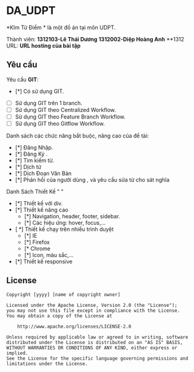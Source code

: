 # DA_UDPT
*KIm Từ Điểm * là một đồ án tại môn UDPT.

Thành viên: **1312103-Lê Thái Dương**
			**1312002-Diệp Hoàng Anh**
			**1312
URL: **URL hosting của bài tập**

## Yêu cầu

Yêu cầu **GIT**:

* [*] Có sử dụng GIT.
* [ ] Sử dụng GIT trên 1 branch.
* [ ] Sử dụng GIT theo Centralized Workflow.
* [ ] Sử dụng GIT theo Feature Branch Workflow.
* [ ] Sử dụng GIT theo Gitflow Workflow.

Danh sách các chức năng bắt buộc, nâng cao của đề tài:

* [*] Đăng Nhập.
* [*] Đăng Ký .
* [*] Tìm kiếm từ.
* [*] Dịch từ 
* [*] Dịch Đoạn Văn Bản
* [*] Phản hồi của người dùng , và yêu cầu sửa từ cho sát nghĩa

Danh Sách Thiết Kế " "
* [*] Thiết kế với div.
* [*] Thiết kế nâng cao
    * [*] Navigation, header, footer, sidebar.
    * [*] Các hiệu ứng: hover, focus,...
* [ *] Thiết kế chạy trên nhiều trình duyệt
    * [*] IE
    * [*] Firefox
    * [*  Chrome
    * [*] Icon, màu sắc,...
* [*] Thiết kế responsive




## License

    Copyright [yyyy] [name of copyright owner]

    Licensed under the Apache License, Version 2.0 (the "License");
    you may not use this file except in compliance with the License.
    You may obtain a copy of the License at

        http://www.apache.org/licenses/LICENSE-2.0

    Unless required by applicable law or agreed to in writing, software
    distributed under the License is distributed on an "AS IS" BASIS,
    WITHOUT WARRANTIES OR CONDITIONS OF ANY KIND, either express or implied.
    See the License for the specific language governing permissions and
    limitations under the License.
